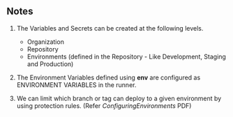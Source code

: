 ## Notes

1. The Variables and Secrets can be created at the following levels.

   - Organization
   - Repository
   - Environments (defined in the Repository - Like Development, Staging and Production)

2. The Environment Variables defined using **env** are configured as ENVIRONMENT VARIABLES in the runner.

3. We can limit which branch or tag can deploy to a given environment by using protection rules. (Refer _ConfiguringEnvironments_ PDF)
